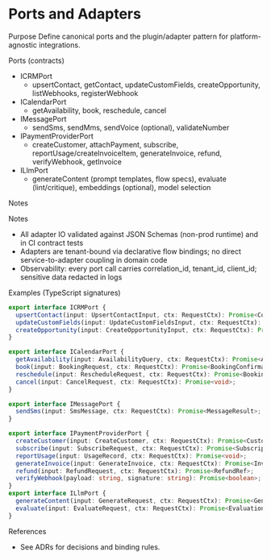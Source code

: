 # Ports and Adapters

Purpose
Define canonical ports and the plugin/adapter pattern for platform-agnostic integrations.

Ports (contracts)
- ICRMPort
  - upsertContact, getContact, updateCustomFields, createOpportunity, listWebhooks, registerWebhook
- ICalendarPort
  - getAvailability, book, reschedule, cancel
- IMessagePort
  - sendSms, sendMms, sendVoice (optional), validateNumber
- IPaymentProviderPort
  - createCustomer, attachPayment, subscribe, reportUsage/createInvoiceItem, generateInvoice, refund, verifyWebhook, getInvoice
- ILlmPort
  - generateContent (prompt templates, flow specs), evaluate (lint/critique), embeddings (optional), model selection

Notes

Notes
- All adapter IO validated against JSON Schemas (non-prod runtime) and in CI contract tests
- Adapters are tenant-bound via declarative flow bindings; no direct service-to-adapter coupling in domain code
- Observability: every port call carries correlation_id, tenant_id, client_id; sensitive data redacted in logs

Examples (TypeScript signatures)
```ts
export interface ICRMPort {
  upsertContact(input: UpsertContactInput, ctx: RequestCtx): Promise<Contact>;
  updateCustomFields(input: UpdateCustomFieldsInput, ctx: RequestCtx): Promise<void>;
  createOpportunity(input: CreateOpportunityInput, ctx: RequestCtx): Promise<Opportunity>;
}

export interface ICalendarPort {
  getAvailability(input: AvailabilityQuery, ctx: RequestCtx): Promise<Availability[]>;
  book(input: BookingRequest, ctx: RequestCtx): Promise<BookingConfirmation>;
  reschedule(input: RescheduleRequest, ctx: RequestCtx): Promise<BookingConfirmation>;
  cancel(input: CancelRequest, ctx: RequestCtx): Promise<void>;
}

export interface IMessagePort {
  sendSms(input: SmsMessage, ctx: RequestCtx): Promise<MessageResult>;
}

export interface IPaymentProviderPort {
  createCustomer(input: CreateCustomer, ctx: RequestCtx): Promise<CustomerRef>;
  subscribe(input: SubscribeRequest, ctx: RequestCtx): Promise<SubscriptionRef>;
  reportUsage(input: UsageRecord, ctx: RequestCtx): Promise<void>;
  generateInvoice(input: GenerateInvoice, ctx: RequestCtx): Promise<InvoiceRef>;
  refund(input: RefundRequest, ctx: RequestCtx): Promise<RefundRef>;
  verifyWebhook(payload: string, signature: string): Promise<boolean>;
}
export interface ILlmPort {
  generateContent(input: GenerateRequest, ctx: RequestCtx): Promise<GeneratedArtifact>;
  evaluate(input: EvaluateRequest, ctx: RequestCtx): Promise<EvaluationReport>;
}
```

References
- See ADRs for decisions and binding rules.
